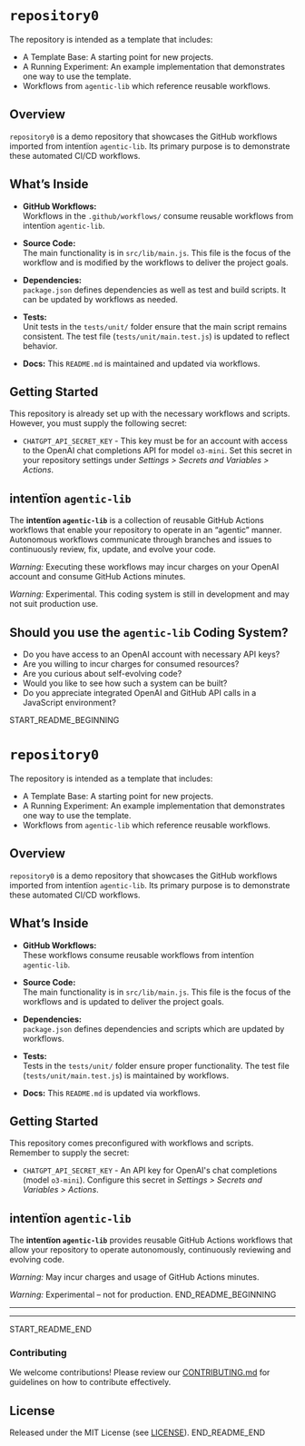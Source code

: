 # `repository0`

The repository is intended as a template that includes:
* A Template Base: A starting point for new projects.
* A Running Experiment: An example implementation that demonstrates one way to use the template.
* Workflows from `agentic‑lib` which reference reusable workflows.

## Overview
`repository0` is a demo repository that showcases the GitHub workflows imported from intentïon `agentic‑lib`. Its primary purpose is to demonstrate these automated CI/CD workflows.

## What’s Inside

- **GitHub Workflows:**  
  Workflows in the `.github/workflows/` consume reusable workflows from intentïon `agentic‑lib`.

- **Source Code:**  
  The main functionality is in `src/lib/main.js`. This file is the focus of the workflow and is modified by the workflows to deliver the project goals.

- **Dependencies:**  
  `package.json` defines dependencies as well as test and build scripts. It can be updated by workflows as needed.

- **Tests:**  
  Unit tests in the `tests/unit/` folder ensure that the main script remains consistent. The test file (`tests/unit/main.test.js`) is updated to reflect behavior.

- **Docs:**
  This `README.md` is maintained and updated via workflows.

## Getting Started

This repository is already set up with the necessary workflows and scripts. However, you must supply the following secret:
- `CHATGPT_API_SECRET_KEY` - This key must be for an account with access to the OpenAI chat completions API for model `o3-mini`.
  Set this secret in your repository settings under *Settings > Secrets and Variables > Actions*.

## intentïon `agentic‑lib`

The **intentïon `agentic‑lib`** is a collection of reusable GitHub Actions workflows that enable your repository to operate in an “agentic” manner. Autonomous workflows communicate through branches and issues to continuously review, fix, update, and evolve your code.

*Warning:* Executing these workflows may incur charges on your OpenAI account and consume GitHub Actions minutes.

*Warning:* Experimental. This coding system is still in development and may not suit production use.

## Should you use the `agentic‑lib` Coding System?

* Do you have access to an OpenAI account with necessary API keys?
* Are you willing to incur charges for consumed resources?
* Are you curious about self-evolving code?
* Would you like to see how such a system can be built?
* Do you appreciate integrated OpenAI and GitHub API calls in a JavaScript environment?

START_README_BEGINNING
# `repository0`

The repository is intended as a template that includes:
* A Template Base: A starting point for new projects.
* A Running Experiment: An example implementation that demonstrates one way to use the template.
* Workflows from `agentic‑lib` which reference reusable workflows.

## Overview
`repository0` is a demo repository that showcases the GitHub workflows imported from intentïon `agentic‑lib`. Its primary purpose is to demonstrate these automated CI/CD workflows.

## What’s Inside

- **GitHub Workflows:**  
  These workflows consume reusable workflows from intentïon `agentic‑lib`.

- **Source Code:**  
  The main functionality is in `src/lib/main.js`. This file is the focus of the workflows and is updated to deliver the project goals.

- **Dependencies:**  
  `package.json` defines dependencies and scripts which are updated by workflows.

- **Tests:**  
  Tests in the `tests/unit/` folder ensure proper functionality. The test file (`tests/unit/main.test.js`) is maintained by workflows.

- **Docs:**
  This `README.md` is updated via workflows.

## Getting Started

This repository comes preconfigured with workflows and scripts. Remember to supply the secret:
- `CHATGPT_API_SECRET_KEY` - An API key for OpenAI's chat completions (model `o3-mini`).
  Configure this secret in *Settings > Secrets and Variables > Actions*.

## intentïon `agentic‑lib`

The **intentïon `agentic‑lib`** provides reusable GitHub Actions workflows that allow your repository to operate autonomously, continuously reviewing and evolving code.

*Warning:* May incur charges and usage of GitHub Actions minutes.

*Warning:* Experimental – not for production.
END_README_BEGINNING

---
---

START_README_END
### Contributing

We welcome contributions! Please review our [CONTRIBUTING.md](./CONTRIBUTING.md) for guidelines on how to contribute effectively.

## License

Released under the MIT License (see [LICENSE](./LICENSE)).
END_README_END
